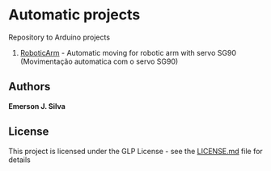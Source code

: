 # Automatic projects

Repository to Arduino projects 

1. [RoboticArm](RoboticArm/) - Automatic moving for robotic arm with servo SG90 (Movimentação automatica com o servo SG90)

## Authors

**Emerson J. Silva**

## License

This project is licensed under the GLP License - see the [LICENSE.md](LICENSE.md) file for details
